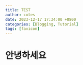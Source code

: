 ```yaml
---
title: TEST
author: cotes
date: 2023-12-17 17:34:00 +0800
categories: [Blogging, Tutorial]
tags: [favicon]
---
```


# 안녕하세요

